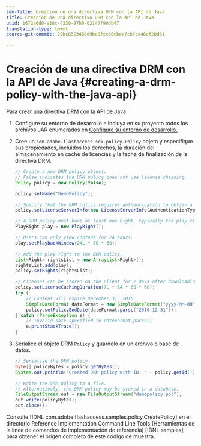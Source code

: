 ```yaml
---
seo-title: Creación de una directiva DRM con la API de Java
title: Creación de una directiva DRM con la API de Java
uuid: 1672a6d0-e38c-4330-97b0-02147f99db47
translation-type: tm+mt
source-git-commit: 29bc8323460d9be0fce66cbea7c6fce46df20d61

---
```



# Creación de una directiva DRM con la API de Java {#creating-a-drm-policy-with-the-java-api}

Para crear una directiva DRM con la API de Java:

1. Configure su entorno de desarrollo e incluya en su proyecto todos los archivos JAR enumerados en [Configure su entorno de desarrollo.](../../protecting-content/setting-up-the-sdk/setup-dev-env.md).
1. Cree un `com.adobe.flashaccess.sdk.policy.Policy` objeto y especifique sus propiedades, incluidos los derechos, la duración del almacenamiento en caché de licencias y la fecha de finalización de la directiva DRM.

   ```java
   // Create a new DRM policy object.  
   // False indicates the DRM policy does not use license chaining.  
   Policy policy = new Policy(false);  
   
   policy.setName("DemoPolicy");  
   
   // Specify that the DRM policy requires authentication to obtain a license.  
   policy.setLicenseServerInfo(new LicenseServerInfo(AuthenticationType.UsernamePassword));  
   
   // A DRM policy must have at least one Right, typically the play right  
   PlayRight play = new PlayRight();  
   
   // Users can only view content for 24 hours.  
   play.setPlaybackWindow(24L * 60 * 60);  
   
   // Add the play right to the DRM policy.  
   List<Right> rightsList = new ArrayList<Right>();  
   rightsList.add(play);  
   policy.setRights(rightsList);  
   
   // Licenses can be stored on the client for 7 days after downloading  
   policy.setLicenseCachingDuration(7L * 24 * 60 * 60);  
   try {  
       // Content will expire December 31, 2010  
       SimpleDateFormat dateFormat = new SimpleDateFormat("yyyy-MM-dd");  
       policy.setPolicyEndDate(dateFormat.parse("2010-12-31"));  
   } catch (ParseException e) {  
       // Invalid date specified in dateFormat.parse()  
       e.printStackTrace();  
   } 
   ```

1. Serialice el objeto DRM `Policy` y guárdelo en un archivo o base de datos.

   ```java
   // Serialize the DRM policy  
   byte[] policyBytes = policy.getBytes();  
   System.out.println("Created DRM policy with ID: " + policy.getId());  
   
   // Write the DRM policy to a file.   
   // Alternatively, the DRM policy may be stored in a database.  
   FileOutputStream out = new FileOutputStream("demopolicy.pol");  
   out.write(policyBytes);  
   out.close(); 
   ```

Consulte [!DNL com.adobe.flashaccess.samples.policy.CreatePolicy] en el directorio Reference Implementation Command Line Tools (Herramientas de la línea de comandos de implementación de referencia) [!DNL samples] para obtener el origen completo de este código de muestra.
